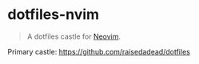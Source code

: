 # dotfiles-nvim

> A dotfiles castle for [Neovim](https://neovim.io/).

Primary castle: <https://github.com/raisedadead/dotfiles>
